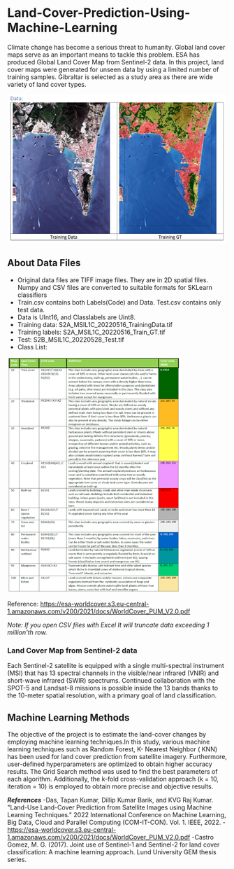 # Land-Cover-Prediction-Using-Machine-Learning

Climate change has become a serious threat to humanity. Global land cover maps serve as an important
means to tackle this problem. ESA has produced Global Land Cover Map from Sentinel-2 data. 
In this project, land cover maps were generated for  unseen data by using a limited number of training samples. Gibraltar is selected as a study area as there are wide variety of land cover types.

<img src="https://github.com/iremozcann/Land-Cover-Prediction-Using-Machine-Learning/blob/main/images_for_readme/data1.png" alt="alt text" width="600">


## About Data Files
- Original data files are TIFF image files. They are in 2D spatial files. Numpy and CSV files are converted to suitable formats for SKLearn classifiers
- Train.csv contains both Labels(Code) and Data. Test.csv contains only test data.
- Data is UInt16, and Classlabels are Uint8.
- Training data: S2A_MSIL1C_20220516_TrainingData.tif
- Training labels: S2A_MSIL1C_20220516_Train_GT.tif
- Test: S2B_MSIL1C_20220528_Test.tif
- Class List:

<img src="https://github.com/iremozcann/Land-Cover-Prediction-Using-Machine-Learning/blob/main/images_for_readme/class-list.png" alt="alt text" width="400">

Reference: https://esa-worldcover.s3.eu-central-1.amazonaws.com/v200/2021/docs/WorldCover_PUM_V2.0.pdf

*Note: If you open CSV files with Excel It will truncate data exceeding 1 million'th row.*

### Land Cover Map from Sentinel-2 data
Each Sentinel-2 satellite is equipped with a single multi-spectral instrument (MSI) that has 13 spectral channels in the visible/near infrared (VNIR) and short-wave infrared (SWIR) spectrums.
Continued collaboration with the SPOT-5 and Landsat-8 missions is possible inside the 13 bands thanks to the 10-meter spatial resolution, with a primary goal of land classification.

## Machine Learning Methods
The objective of the project is to
estimate the land-cover changes by
employing machine learning techniques.In this study, various machine learning techniques
such as Random Forest, K- Nearest Neighbor ( KNN) has been used for
land cover prediction from satellite imagery. Furthermore,
user-defined hyperparameters are optimized to obtain higher
accuracy results. The Grid Search method was used to find the best
parameters of each algorithm. Additionally, the k-fold cross-validation approach (k = 10, iteration = 10) is employed to obtain more precise and objective results.






***References***
-Das, Tapan Kumar, Dillip Kumar Barik, and KVG Raj Kumar. "Land-Use Land-Cover Prediction from Satellite Images using Machine Learning Techniques." 2022 International Conference on Machine Learning, Big Data, Cloud and Parallel Computing (COM-IT-CON). Vol. 1. IEEE, 2022.
-https://esa-worldcover.s3.eu-central-1.amazonaws.com/v200/2021/docs/WorldCover_PUM_V2.0.pdf
-Castro Gomez, M. G. (2017). Joint use of Sentinel-1 and Sentinel-2 for land cover classification: A machine learning approach. Lund University GEM thesis series.
